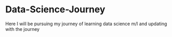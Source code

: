 # Data-Science-Journey
Here I will be pursuing my journey of learning data science m/l and updating with the journey
